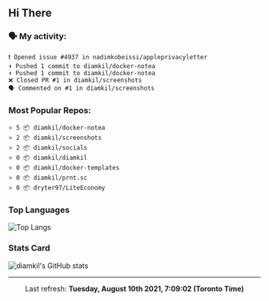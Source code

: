 ## Hi There

### 🗣 My activity:

```
❗️ Opened issue #4937 in nadimkobeissi/appleprivacyletter
⬆️ Pushed 1 commit to diamkil/docker-notea
⬆️ Pushed 1 commit to diamkil/docker-notea
❌ Closed PR #1 in diamkil/screenshots
🗣 Commented on #1 in diamkil/screenshots
```

### Most Popular Repos:

```
⭐️ 5 📦 diamkil/docker-notea
⭐️ 2 📦 diamkil/screenshots
⭐️ 2 📦 diamkil/socials
⭐️ 0 📦 diamkil/diamkil
⭐️ 0 📦 diamkil/docker-templates
⭐️ 0 📦 diamkil/prnt.sc
⭐️ 0 📦 dryter97/LiteEconomy
```

### Top Languages

![Top Langs](https://github-readme-stats.vercel.app/api/top-langs/?username=diamkil&layout=compact&langs_count=10)

### Stats Card

![diamkil's GitHub stats](https://github-readme-stats.vercel.app/api?username=diamkil&count_private=true&show_icons=true)

---

<p align="center">
  Last refresh: 
  <b>Tuesday, August 10th 2021, 7:09:02 (Toronto Time)</b>
</p>
